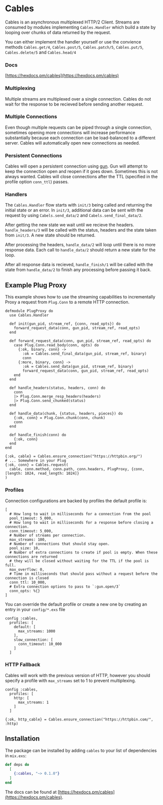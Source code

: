 # Cables

Cables is an asynchronous multiplexed HTTP/2 Client. Streams are consumed by
modules implementing `Cables.Handler` which build a state by looping over chunks
of data returned by the request.

You can either implement the handler yourself or use the convience methods
`Cables.get/4`, `Cables.post/5`, `Cables.patch/5`, `Cables.put/5`,
`Cables.delete/5` and `Cables.head/4`

### Docs

[https://hexdocs.pm/cables](https://hexdocs.pm/cables)

### Multiplexing

Multiple streams are multiplexed over a single connection. Cables do not wait
for the response to be recieved before sending another request.

### Multiple Connections

Even though multiple requests can be piped through a single connection, sometimes
opening more connections will increase performance substantially because each connection
can be load-balanced to a different server. Cables will automatically open new connections as needed.

### Persistent Connections

Cables will open a persistent connection using [gun](https://github.com/ninenines/gun).
Gun will attempt to keep the connection open and reopen if it goes down. Sometimes this is not always wanted. Cables will close connections after the TTL (specified in the profile option `conn_ttl`) passes.

### Handlers

The `Cables.Handler` flow starts with `init/3` being called and returning the initial state or an error. In `init/3`,
additional data can be sent with the request by using `Cabels.send_data/2` and `Cabels.send_final_data/2`.

After getting the new state we wait until we recieve the headers. `handle_headers/3` will be called with the
status, headers and the state taken from `init/3`. A new state should be returned.

After processing the headers, `handle_data/2` will loop until there is no more response data. Each call to `handle_data/2` should return a new state for the loop.

After all response data is recieved, `handle_finish/1` will be called with the state from `handle_data/2` to finish any processing before passing it back.


## Example Plug Proxy

This example shows how to use the streaming capabilities to incrementally Proxy a request from `Plug.Conn` to a remote HTTP connection.

```
defmodule PlugProxy do
  use Cables.Handler

  def init(gun_pid, stream_ref, {conn, read_opts}) do
    forward_request_data(conn, gun_pid, stream_ref, read_opts)
  end

  def forward_request_data(conn, gun_pid, stream_ref, read_opts) do
    case Plug.Conn.read_body(conn, opts) do
      {:ok, binary, conn} ->
        :ok = Cables.send_final_data(gun_pid, stream_ref, binary)
        conn
      {:more, binary, conn} ->
        :ok = Cables.send_data(gun_pid, stream_ref, binary)
        forward_request_data(conn, gun_pid, stream_ref, read_opts)
    end
  end

  def handle_headers(status, headers, conn) do
    conn
    |> Plug.Conn.merge_resp_headers(headers)
    |> Plug.Conn.send_chunked(status)
  end

  def handle_data(chunk, {status, headers, pieces}) do
    {:ok, conn} = Plug.Conn.chunk(conn, chunk)
    conn
  end

  def handle_finish(conn) do
    {:ok, conn}
  end
end

{:ok, cable} = Cables.ensure_connection("https://httpbin.org/")
# ... Somewhere in your Plug
{:ok, conn} = Cables.request(
  cable, conn.method, conn.path, conn.headers, PlugProxy, {conn, [length: 1024, read_length: 1024]}
)
```

### Profiles

Connection configurations are backed by profiles the default profile is:

```
[
  # How long to wait in milliseconds for a connection from the pool
  pool_timeout: 5_000,
  # How long to wait in milliseconds for a response before closing a connection.
  conn_timeout: 5_000,
  # Number of streams per connection.
  max_streams: 100,
  # Number of connections that should stay open.
  pool_size: 10,
  # Number of extra connections to create if pool is empty. When these connections are returned
  # they will be closed without waiting for the TTL if the pool is full.
  max_overflow: 0,
  # Time in milliseconds that should pass without a request before the connection is closed
  conn_ttl: 10_000,
  # Extra connection options to pass to `:gun.open/3`
  conn_opts: %{}
]
```

You can override the default profile or create a new one by creating an entry in your `config/*.exs` file

```
config :cables,
  profiles: [
    default: [
      max_streams: 1000
    ],
    slow_connection: [
      conn_timeout: 10_000
    ]
  ]
```

### HTTP Fallback
Cables will work with the previous version of HTTP, however you should specify a
profile with `max_streams` set to 1 to prevent multiplexing.

```
config :cables,
  profiles: [
    http: [
      max_streams: 1
    ]
  ]

{:ok, http_cable} = Cables.ensure_connection("https://httpbin.com/", :http)
```


## Installation

The package can be installed by adding `cables` to your list of dependencies in `mix.exs`:

```elixir
def deps do
  [
    {:cables, "~> 0.1.0"}
  ]
end
```

The docs can be found at [https://hexdocs.pm/cables](https://hexdocs.pm/cables).

